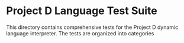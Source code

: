 # Project D Language Test Suite

This directory contains comprehensive tests for the Project D dynamic language interpreter. The tests are organized into categories